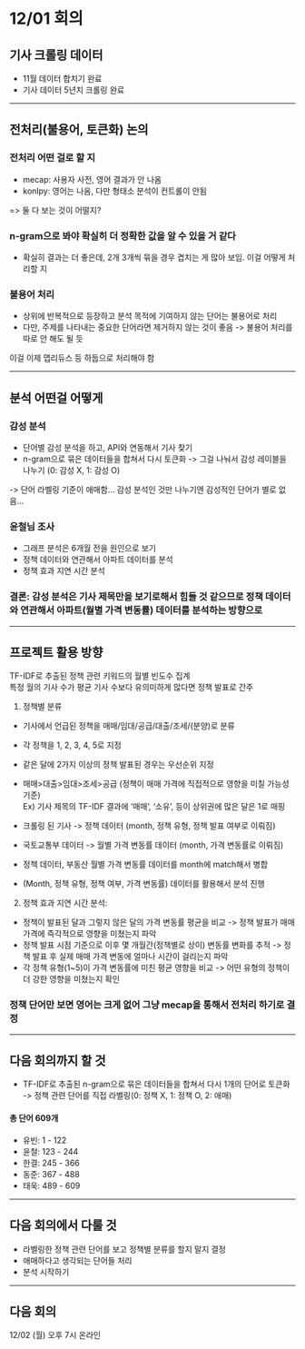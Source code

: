 # 12/01 회의

## 기사 크롤링 데이터
- 11월 데이터 합치기 완료
- 기사 데이터 5년치 크롤링 완료
------------------------------------------------------------------------------
## 전처리(불용어, 토큰화) 논의

### 전처리 어떤 걸로 할 지
- mecap: 사용자 사전, 영어 결과가 안 나옴
- konlpy: 영어는 나옴, 다만 형태소 분석이 컨트롤이 안됨

=> 둘 다 보는 것이 어떨지?

### n-gram으로 봐야 확실히 더 정확한 값을 알 수 있을 거 같다
- 확실히 결과는 더 좋은데, 2개 3개씩 묶을 경우 겹치는 게 많아 보임. 이걸 어떻게 처리할 지

### 불용어 처리
- 상위에 반복적으로 등장하고 분석 목적에 기여하지 않는 단어는 불용어로 처리
- 다만, 주제를 나타내는 중요한 단어라면 제거하지 않는 것이 좋음
-> 불용어 처리를 따로 안 해도 될 듯

이걸 이제 맵리듀스 등 하둡으로 처리해야 함

------------------------------------------------------------------------------

## 분석 어떤걸 어떻게
### 감성 분석
- 단어별 감성 분석을 하고, API와 연동해서 기사 찾기
- n-gram으로 묶은 데이터들을 합쳐서 다시 토큰화 -> 그걸 나눠서 감성 레이블을 나누기 (0: 감성 X, 1: 감성 O)

-> 단어 라벨링 기준이 애매함... 감성 분석인 것만 나누기엔 감성적인 단어가 별로 없음...

### 윤철님 조사
- 그래프 분석은 6개월 전을 원인으로 보기
- 정책 데이터와 연관해서 아파트 데이터를 분석
- 정책 효과 지연 시간 분석

### 결론: 감성 분석은 기사 제목만을 보기로해서 힘들 것 같으므로 정책 데이터와 연관해서 아파트(월별 가격 변동률) 데이터를 분석하는 방향으로 

------------------------------------------------------------------------------

## 프로젝트 활용 방향
TF-IDF로 추출된 정책 관련 키워드의 월별 빈도수 집계   
특정 월의 기사 수가 평균 기사 수보다 유의미하게 많다면 정책 발표로 간주

1. 정책별 분류
- 기사에서 언급된 정책을 매매/임대/공급/대출/조세/(분양)로 분류
- 각 정책을 1, 2, 3, 4, 5로 지정
- 같은 달에 2가지 이상의 정책 발표된 경우는 우선순위 지정
- 매매>대출>임대>조세>공급 (정책이 매매 가격에 직접적으로 영향을 미칠 가능성 기준)   
Ex) 기사 제목의 TF-IDF 결과에 ‘매매’, ‘소유’, 등이 상위권에 많은 달은 1로 매핑

- 크롤링 된 기사 -> 정책 데이터 (month, 정책 유형, 정책 발표 여부로 이뤄짐)
- 국토교통부 데이터 -> 월별 가격 변동률 데이터 (month, 가격 변동률로 이뤄짐)
- 정책 데이터, 부동산 월별 가격 변동률 데이터를 month에 match해서 병합
- (Month, 정책 유형, 정책 여부, 가격 변동률) 데이터를 활용해서 분석 진행


2. 정책 효과 지연 시간 분석:
- 정책이 발표된 달과 그렇지 않은 달의 가격 변동률 평균을 비교
-> 정책 발표가 매매 가격에 즉각적으로 영향을 미쳤는지 파악
- 정책 발표 시점 기준으로 이후 몇 개월간(정책별로 상이) 변동률 변화를 추적
-> 정책 발표 후 실제 매매 가격 변동에 얼마나 시간이 걸리는지 파악
- 각 정책 유형(1~5)이 가격 변동률에 미친 평균 영향을 비교
-> 어떤 유형의 정책이 더 강한 영향을 미쳤는지 확인

### 정책 단어만 보면 영어는 크게 없어 그냥 mecap을 통해서 전처리 하기로 결정

----------------------------------------------------------------------------------
## 다음 회의까지 할 것
- TF-IDF로 추출된 n-gram으로 묶은 데이터들을 합쳐서 다시 1개의 단어로 토큰화 -> 정책 관련 단어를 직접 라벨링(0: 정책 X, 1: 정책 O, 2: 애매)

#### 총 단어 609개
- 유빈: 1 - 122 
- 윤철: 123 - 244
- 한결: 245 - 366
- 동준: 367 - 488 
- 태욱: 489 - 609 

----------------------------------------------------------------------------------

## 다음 회의에서 다룰 것
- 라벨링한 정책 관련 단어를 보고 정책별 분류를 할지 말지 결정
- 애매하다고 생각되는 단어들 처리
- 분석 시작하기

----------------------------------------------------------------------------------

## 다음 회의
12/02 (월) 오후 7시 온라인
